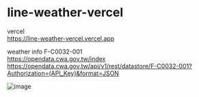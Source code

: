 # line-weather-vercel  
vercel  
https://line-weather-vercel.vercel.app

weather info F-C0032-001  
https://opendata.cwa.gov.tw/index  
https://opendata.cwa.gov.tw/api/v1/rest/datastore/F-C0032-001?Authorization=(API_Key)&format=JSON  

  
![image](https://github.com/miyachun/line-weather-vercel/blob/main/demo.jpg)




